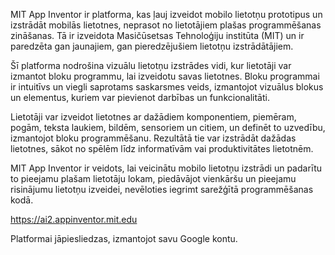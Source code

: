 MIT App Inventor ir platforma, kas ļauj izveidot mobilo lietotņu prototipus un izstrādāt mobilās lietotnes, neprasot no lietotājiem plašas programmēšanas zināšanas. Tā ir izveidota Masičūsetsas Tehnoloģiju institūta (MIT) un ir paredzēta gan jaunajiem, gan pieredzējušiem lietotņu izstrādātājiem.

Šī platforma nodrošina vizuālu lietotņu izstrādes vidi, kur lietotāji var izmantot bloku programmu, lai izveidotu savas lietotnes. Bloku programmai ir intuitīvs un viegli saprotams saskarsmes veids, izmantojot vizuālus blokus un elementus, kuriem var pievienot darbības un funkcionalitāti.

Lietotāji var izveidot lietotnes ar dažādiem komponentiem, piemēram, pogām, teksta laukiem, bildēm, sensoriem un citiem, un definēt to uzvedību, izmantojot bloku programmēšanu. Rezultātā tie var izstrādāt dažādas lietotnes, sākot no spēlēm līdz informatīvām vai produktivitātes lietotnēm.

MIT App Inventor ir veidots, lai veicinātu mobilo lietotņu izstrādi un padarītu to pieejamu plašam lietotāju lokam, piedāvājot vienkāršu un pieejamu risinājumu lietotņu izveidei, nevēloties iegrimt sarežģītā programmēšanas kodā.

https://ai2.appinventor.mit.edu

Platformai jāpiesliedzas, izmantojot savu Google kontu.

